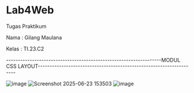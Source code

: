 # Lab4Web
Tugas Praktikum

Nama  : Gilang Maulana

Kelas : TI.23.C2



------------------------------------------------------------------MODUL CSS LAYOUT--------------------------------------------------------------------   


![image](https://github.com/user-attachments/assets/a1a65108-6eb0-465d-8249-a6dd12a9a78d)
![Screenshot 2025-06-23 153503](https://github.com/user-attachments/assets/c20f645b-d6a5-487b-8116-aa47677a9a1f)
![image](https://github.com/user-attachments/assets/7748357a-2b00-4cd5-8a17-abedd20e65c6)


